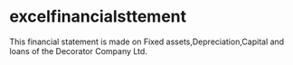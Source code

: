 # excelfinancialsttement

This financial statement is made on Fixed assets,Depreciation,Capital and loans of the Decorator Company Ltd.
